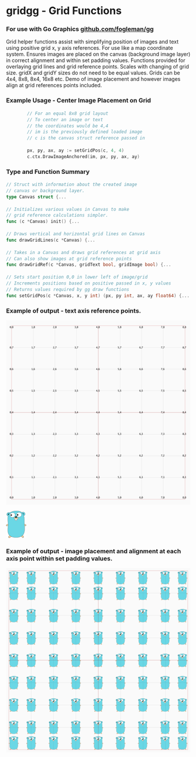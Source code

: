 # gridgg - Grid Functions
### For use with Go Graphics [github.com/fogleman/gg](https://github.com/fogleman/gg)  

Grid helper functions assist with simplifying position of images and text using positive grid x, y axis references. For use like a map coordinate system. Ensures images are placed on the canvas (background image layer) in correct alignment and within set padding values. Functions provided for overlaying grid lines and grid reference points. Scales with changing of grid size. gridX and gridY sizes do not need to be equal values. Grids can be 4x4, 8x8, 8x4, 16x8 etc. Demo of image placement and however images align at grid references points included.

### Example Usage - Center Image Placement on Grid
```go
        // For an equal 8x8 grid layout
        // To center an image or text
        // the coordinates would be 4,4
        // im is the previously defined loaded image
        // c is the canvas struct reference passed in

		px, py, ax, ay := setGridPos(c, 4, 4)
		c.ctx.DrawImageAnchored(im, px, py, ax, ay)

```

### Type and Function Summary
```go
// Struct with information about the created image
// canvas or background layer.
type Canvas struct {...

// Initializes various values in Canvas to make
// grid reference calculations simpler.
func (c *Canvas) init() {...

// Draws vertical and horizontal grid lines on Canvas
func drawGridLines(c *Canvas) {...

// Takes in a Canvas and draws grid references at grid axis
// Can also show images at grid reference points
func drawGridRef(c *Canvas, gridText bool, gridImage bool) {...

// Sets start position 0,0 in lower left of image/grid
// Increments positions based on positive passed in x, y values
// Returns values required by gg draw functions
func setGridPos(c *Canvas, x, y int) (px, py int, ax, ay float64) {...
```

### Example of output - text axis reference points.
![Grid Reference Text](gridref.png)
  
![gopher](gopher.png)
### Example of output - image placement and alignment at each axis point within set padding values.
![Grid Reference Image](gridimg.png)


